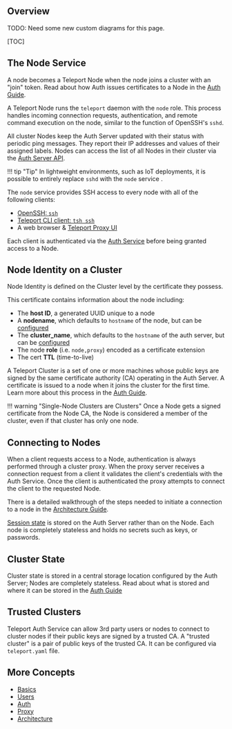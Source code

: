 ## Overview

TODO: Need some new custom diagrams for this page.

[TOC]

## The Node Service

A node becomes a Teleport Node when the node joins a cluster with an "join" token. Read about how Auth issues certificates to a Node in the [Auth Guide](./auth/#issuing-node-certificates).

A Teleport Node runs the `teleport` daemon with the `node` role. This process handles incoming connection requests, authentication, and remote command execution on the node, similar to the function of OpenSSH's `sshd`.

All cluster Nodes keep the Auth Server updated with their status with  periodic ping messages. They report their IP addresses and values of their assigned labels. Nodes can access the list of all Nodes in their cluster via the [Auth Server API](./auth/#auth-api).

!!! tip "Tip"
    In lightweight environments, such as IoT deployments, it is possible to entirely replace `sshd` with the `node` service <!--other examples?-->.

The `node` service provides SSH access to every node with all of the following clients:

* [OpenSSH: `ssh`](../guides/openssh)
* [Teleport CLI client: `tsh ssh`](../cli-docs/#tsh-ssh)
* A web browser & [Teleport Proxy UI](./proxy/#web-to-ssh-proxy)

Each client is authenticated via the [Auth Service](./auth/#authentication-in-teleport) before being granted access to a Node.

## Node Identity on a Cluster

Node Identity is defined on the Cluster level by the certificate they possess.

This certificate contains information about the node including:

* The **host ID**, a generated UUID unique to a node
* A **nodename**, which defaults to `hostname` of the node, but can be [configured](../configuration)
* The **cluster_name**, which defaults to the `hostname` of the auth server, but can be [configured](../configuration)
* The node **role** (i.e. `node,proxy`) encoded as a certificate extension
* The cert **TTL** (time-to-live)

A Teleport Cluster is a set of one or more machines whose public keys are signed by the same certificate authority (CA) operating in the Auth Server. A certificate is issued to a node when it joins the cluster for the first time. Learn more about this process in the [Auth Guide](./auth/#authentication-in-teleport).

!!! warning "Single-Node Clusters are Clusters"
    Once a Node gets a signed certificate from the Node CA, the Node is considered a member of the cluster, even if that cluster has only one node.

## Connecting to Nodes

When a client requests access to a Node, authentication is always performed through a cluster proxy. When the proxy server receives a connection request from a client it validates the client's credentials with the Auth Service. Once the client is authenticated the proxy attempts to connect the client to the requested Node.

There is a detailed walkthrough of the steps needed to initiate a connection to a node in the [Architecture Guide](./architecture).

<!--Network connection diagram-->

[Session state](./auth/#auth-state) is stored on the Auth Server rather than on the Node. Each node is completely stateless and holds no secrets such as keys, or passwords.

## Cluster State

Cluster state is stored in a central storage location configured by the Auth Server; Nodes are completely stateless. Read about what is stored and where it can be stored in the [Auth Guide](./auth/#auth-guide)

## Trusted Clusters

Teleport Auth Service can allow 3rd party users or nodes to connect to cluster nodes if their public keys are signed by a trusted CA. A "trusted cluster" is a pair of public keys of the trusted CA. It can be configured via `teleport.yaml` file.

<!--Link to more docs on this-->

## More Concepts

* [Basics](./basics)
* [Users](./users)
* [Auth](./auth)
* [Proxy](./proxy)
* [Architecture](./architecture)